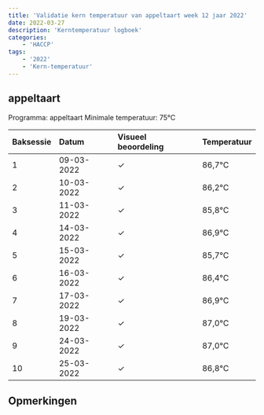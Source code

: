 ```yaml
---
title: 'Validatie kern temperatuur van appeltaart week 12 jaar 2022'
date: 2022-03-27
description: 'Kerntemperatuur logboek'
categories:
    - 'HACCP'
tags:
    - '2022'
    - 'Kern-temperatuur'
---
```


## appeltaart

Programma: appeltaart
Minimale temperatuur: 75°C

| Baksessie | Datum | Visueel beoordeling | Temperatuur |
|:---|:---|:---|:---|
| 1 | 09-03-2022 | &check; | 86,7°C |
| 2 | 10-03-2022 | &check; | 86,2°C |
| 3 | 11-03-2022 | &check; | 85,8°C |
| 4 | 14-03-2022 | &check; | 86,9°C |
| 5 | 15-03-2022 | &check; | 85,7°C |
| 6 | 16-03-2022 | &check; | 86,4°C |
| 7 | 17-03-2022 | &check; | 86,9°C |
| 8 | 19-03-2022 | &check; | 87,0°C |
| 9 | 24-03-2022 | &check; | 87,0°C |
| 10 | 25-03-2022 | &check; | 86,8°C |

## Opmerkingen


